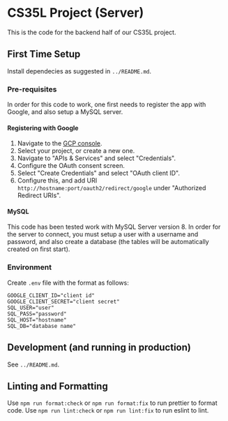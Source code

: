 # CS35L Project (Server)

This is the code for the backend half of our CS35L project.

## First Time Setup

Install dependecies as suggested in `../README.md`.

### Pre-requisites

In order for this code to work, one first needs to register the app with Google,
and also setup a MySQL server.

#### Registering with Google

1. Navigate to the [GCP console](https://console.cloud.google.com/).
2. Select your project, or create a new one.
3. Navigate to "APIs & Services" and select "Credentials".
4. Configure the OAuth consent screen.
5. Select "Create Credentials" and select "OAuth client ID".
6. Configure this, and add URI `http://hostname:port/oauth2/redirect/google`
   under "Authorized Redirect URIs".

#### MySQL

This code has been tested work with MySQL Server version 8. In order for the
server to connect, you must setup a user with a username and password, and also
create a database (the tables will be automatically created on first start).

### Environment

Create `.env` file with the format as follows:

```
GOOGLE_CLIENT_ID="client id"
GOOGLE_CLIENT_SECRET="client secret"
SQL_USER="user"
SQL_PASS="password"
SQL_HOST="hostname"
SQL_DB="database name"
```

## Development (and running in production)

See `../README.md`.

## Linting and Formatting

Use `npm run format:check` or `npm run format:fix` to run prettier to format
code. Use `npm run lint:check` or `npm run lint:fix` to run eslint to lint.

